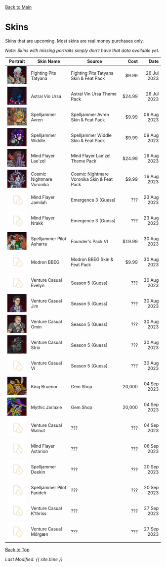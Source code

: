 [Back to Main](index.md)

# Skins

Skins that are upcoming. Most skins are real money purchases only.

*Note: Skins with missing portraits simply don't have that data available yet.*

| Portrait | Skin Name | Source | Cost | Date |
|---|---|---|--:|--:|
| ![Fighting Pits Tatyana Portrait](images/skin_portraits/fightingpitstatyana.png) | Fighting Pits Tatyana | Fighting Pits Tatyana Skin & Feat Pack | $9.99 | 26 Jul 2023 |
| ![Astral Vin Ursa Portrait](images/skin_portraits/astralvinursa.png) | Astral Vin Ursa | Astral Vin Ursa Theme Pack | $24.99 | 26 Jul 2023 |
| ![Spelljammer Avren Portrait](images/skin_portraits/spelljammeravren.png) | Spelljammer Avren | Spelljammer Avren Skin & Feat Pack | $9.99 | 09 Aug 2023 |
| ![Spelljammer Widdle Portrait](images/skin_portraits/spelljammerwiddle.png) | Spelljammer Widdle | Spelljammer Widdle Skin & Feat Pack | $9.99 | 09 Aug 2023 |
| ![Mind Flayer Lae'zel Portrait](images/skin_portraits/mindflayerlaezel.png) | Mind Flayer Lae'zel | Mind Flayer Lae'zel Theme Pack | $24.99 | 16 Aug 2023 |
| ![Cosmic Nightmare Voronika Portrait](images/skin_portraits/cosmicnightmarevoronika.png) | Cosmic Nightmare Voronika | Cosmic Nightmare Voronika Skin & Feat Pack | $9.99 | 16 Aug 2023 |
| ![Empty Placeholder](images/skin_portraits/unknown.png) | Mind Flayer Jamilah | Emergence 3 (Guess) | ??? | 23 Aug 2023 |
| ![Empty Placeholder](images/skin_portraits/unknown.png) | Mind Flayer Nrakk | Emergence 3 (Guess) | ??? | 23 Aug 2023 |
| ![Spelljammer Pilot Asharra Portrait](images/skin_portraits/spelljammerpilotasharra.png) | Spelljammer Pilot Asharra | Founder's Pack VI | $19.99 | 30 Aug 2023 |
| ![Empty Placeholder](images/skin_portraits/unknown.png) | Modron BBEG | Modron BBEG Skin & Feat Pack | $9.99 | 30 Aug 2023 |
| ![Empty Placeholder](images/skin_portraits/unknown.png) | Venture Casual Evelyn | Season 5 (Guess) | ??? | 30 Aug 2023 |
| ![Venture Casual Jim Portrait](images/skin_portraits/venturecasualjim.png) | Venture Casual Jim | Season 5 (Guess) | ??? | 30 Aug 2023 |
| ![Venture Casual Omin Portrait](images/skin_portraits/venturecasualomin.png) | Venture Casual Omin | Season 5 (Guess) | ??? | 30 Aug 2023 |
| ![Venture Casual Strix Portrait](images/skin_portraits/venturecasualstrix.png) | Venture Casual Strix | Season 5 (Guess) | ??? | 30 Aug 2023 |
| ![Empty Placeholder](images/skin_portraits/unknown.png) | Venture Casual Vi | Season 5 (Guess) | ??? | 30 Aug 2023 |
| ![King Bruenor Portrait](images/skin_portraits/kingbruenor.png) | King Bruenor | Gem Shop | 20,000 | 04 Sep 2023 |
| ![Mythic Jarlaxle Portrait](images/skin_portraits/mythicjarlaxle.png) | Mythic Jarlaxle | Gem Shop | 20,000 | 04 Sep 2023 |
| ![Empty Placeholder](images/skin_portraits/unknown.png) | Venture Casual Walnut | ??? | ??? | 04 Sep 2023 |
| ![Empty Placeholder](images/skin_portraits/unknown.png) | Mind Flayer Astarion | ??? | ??? | 06 Sep 2023 |
| ![Empty Placeholder](images/skin_portraits/unknown.png) | Spelljammer Deekin | ??? | ??? | 20 Sep 2023 |
| ![Empty Placeholder](images/skin_portraits/unknown.png) | Spelljammer Pilot Farideh | ??? | ??? | 20 Sep 2023 |
| ![Empty Placeholder](images/skin_portraits/unknown.png) | Venture Casual K'thriss | ??? | ??? | 27 Sep 2023 |
| ![Empty Placeholder](images/skin_portraits/unknown.png) | Venture Casual Môrgæn | ??? | ??? | 27 Sep 2023 |

[Back to Top](#top)

*Last Modified: {{ site.time }}*